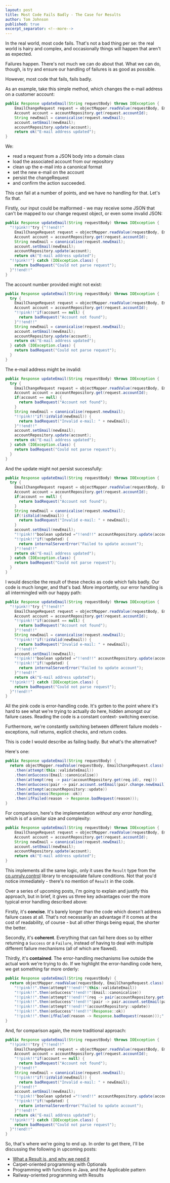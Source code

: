 ```yaml
---
layout: post
title: Most Code Fails Badly - The Case for Results
author: Tom Johnson
published: true
excerpt_separator: <!--more-->
---
```

In the real world, most code fails. That's not a bad thing per se:
the real world is hairy and complex, and occasionally things will
happen that aren't as expected.

Failures happen. There's not much we can do about that. What we
can do, though, is try and ensure our handling of failures is
as good as possible.

However, most code that fails, fails badly.

<!--more-->

As an example, take this simple method, which changes the e-mail
address on a customer account:

```java
public Response updateEmail(String requestBody) throws IOException {
    EmailChangeRequest request = objectMapper.readValue(requestBody, EmailChangeRequest.class);
    Account account = accountRepository.get(request.accountId);
    String newEmail = canonicalise(request.newEmail);
    account.setEmail(newEmail);
    accountRepository.update(account);
    return ok("E-mail address updated");
}
```
We:
 - read a request from a JSON body into a domain class
 - load the associated account from our repository
 - clean up the e-mail into a canonical format
 - set the new e-mail on the account
 - persist the changeRequest
 - and confirm the action succeeded.

This can fail at a number of points, and we have no handling
for that. Let's fix that.

Firstly, our input could be malformed - we may receive some JSON that
can't be mapped to our change request object, or even some invalid
JSON:
```java
public Response updateEmail(String requestBody) throws IOException {
  "!!pink!!"try {"!!end!!"
    EmailChangeRequest request = objectMapper.readValue(requestBody, EmailChangeRequest.class);
    Account account = accountRepository.get(request.accountId);
    String newEmail = canonicalise(request.newEmail);
    account.setEmail(newEmail);
    accountRepository.update(account);
    return ok("E-mail address updated");
  "!!pink!!"} catch (IOException.class) {
    return badRequest("Could not parse request");
  }"!!end!!"
}
```
The account number provided might not exist:
```java
public Response updateEmail(String requestBody) throws IOException {
  try {
    EmailChangeRequest request = objectMapper.readValue(requestBody, EmailChangeRequest.class);
    Account account = accountRepository.get(request.accountId);
    "!!pink!!"if(account == null) {
      return badRequest("Account not found");
    }"!!end!!"
    String newEmail = canonicalise(request.newEmail);
    account.setEmail(newEmail);
    accountRepository.update(account);
    return ok("E-mail address updated");
  } catch (IOException.class) {
    return badRequest("Could not parse request");
  }
}
```
The e-mail address might be invalid:
```java
public Response updateEmail(String requestBody) throws IOException {
  try {
    EmailChangeRequest request = objectMapper.readValue(requestBody, EmailChangeRequest.class);
    Account account = accountRepository.get(request.accountId);
    if(account == null) {
      return badRequest("Account not found");
    }
    String newEmail = canonicalise(request.newEmail);
    "!!pink!!"if(!isValid(newEmail)) {
      return badRequest("Invalid e-mail: " + newEmail);
    }"!!end!!"
    account.setEmail(newEmail);
    accountRepository.update(account);
    return ok("E-mail address updated");
  } catch (IOException.class) {
    return badRequest("Could not parse request");
  }
}
```
And the update might not persist successfully:
```java
public Response updateEmail(String requestBody) throws IOException {
  try {
    EmailChangeRequest request = objectMapper.readValue(requestBody, EmailChangeRequest.class);
    Account account = accountRepository.get(request.accountId);
    if(account == null) {
      return badRequest("Account not found");
    }
    String newEmail = canonicalise(request.newEmail);
    if(!isValid(newEmail)) {
      return badRequest("Invalid e-mail: " + newEmail);
    }
    account.setEmail(newEmail);
    "!!pink!!"boolean updated ="!!end!!" accountRepository.update(account);
    "!!pink!!"if(!updated) {
      return internalServerError("Failed to update account");
    }"!!end!!"
    return ok("E-mail address updated");
  } catch (IOException.class) {
    return badRequest("Could not parse request");
  }
}
```

I would describe the result of these checks as code which fails badly.
Our code is much longer, and that's bad. More importantly, our error
handling is all intermingled with our happy path:
```java
public Response updateEmail(String requestBody) throws IOException {
  "!!pink!!"try {"!!end!!"
    EmailChangeRequest request = objectMapper.readValue(requestBody, EmailChangeRequest.class);
    Account account = accountRepository.get(request.accountId);
    "!!pink!!"if(account == null) {
      return badRequest("Account not found");
    }"!!end!!"
    String newEmail = canonicalise(request.newEmail);
    "!!pink!!"if(!isValid(newEmail)) {
      return badRequest("Invalid e-mail: " + newEmail);
    }"!!end!!"
    account.setEmail(newEmail);
    "!!pink!!"boolean updated ="!!end!!" accountRepository.update(account);
    "!!pink!!"if(!updated) {
      return internalServerError("Failed to update account");
    }"!!end!!"
    return ok("E-mail address updated");
  "!!pink!!"} catch (IOException.class) {
    return badRequest("Could not parse request");
  }"!!end!!"
}
```
All the pink code is error-handling code. It's gotten to the point
where it's hard to see what we're trying to actually do here, hidden
amongst our failure cases. Reading the code is a constant context-
switching exercise.

Furthermore, we're constantly switching between different failure
models - exceptions, null returns, explicit checks, and return codes.

This is code I would describe as failing badly. But what's the
alternative?

Here's one:

```java
public Response updateEmail(String requestBody) {
  return objectMapper.readValue(requestBody, EmailChangeRequest.class)
    .then(attempt(this::validateEmail))
    .then(onSuccess(Email::canonicalise))
    .then(attempt(req -> pair(accountRepository.get(req.id), req)))
    .then(onSuccess(pair -> pair.account.setEmail(pair.change.newEmail)))
    .then(attempt(accountRepository::update))
    .then(onSuccess(Response::ok))
    .then(ifFailed(reason -> Response.badRequest(reason)));
}
```

For comparison, here's the implementation *without any error handling*, which
is of a similar size and complexity:

```java
public Response updateEmail(String requestBody) throws IOException {
    EmailChangeRequest request = objectMapper.readValue(requestBody, EmailChangeRequest.class);
    Account account = accountRepository.get(request.accountId);
    String newEmail = canonicalise(request.newEmail);
    account.setEmail(newEmail);
    accountRepository.update(account);
    return ok("E-mail address updated");
}
```

This implements all the same logic, only it uses the
`Result` type from the [co.unruly.control](https://github.com/unruly/control)
library to encapsulate failure conditions. Not that you'd notice immediately -
there's no mention of `Result` in the code.

Over a series of upcoming posts, I'm going to explain and justify this approach,
but in brief, it gives us three key advantages over the more typical error
handling described above:

Firstly, it's **concise**. It's barely longer than the code which doesn't
address failure cases at all. That's not necessarily an advantage if
it comes at the cost of readability, of course - but all other things
being equal, the shorter the better.

Secondly, it's **coherent**. Everything that can fail here does so by
either returning a `Success` or a `Failure`, instead of having to deal with
multiple different failure mechanisms (all of which are flawed).

Thirdly, it's **contained**. The error-handling mechanisms live outside the
actual work we're trying to do. If we highlight the error-handling code here,
we get something far more orderly:

```java
public Response updateEmail(String requestBody) {
  return objectMapper.readValue(requestBody, EmailChangeRequest.class)
    "!!pink!!".then(attempt"!!end!!"(this::validateEmail))
    "!!pink!!".then(onSuccess"!!end!!"(Email::canonicalise))
    "!!pink!!".then(attempt"!!end!!"(req -> pair(accountRepository.get(req.id), req)))
    "!!pink!!".then(onSuccess"!!end!!"(pair -> pair.account.setEmail(pair.change.newEmail)))
    "!!pink!!".then(attempt"!!end!!"(accountRepository::update))
    "!!pink!!".then(onSuccess"!!end!!"(Response::ok))
    "!!pink!!".then(ifFailed(reason -> Response.badRequest(reason)));"!!end!!"
}
```

And, for comparison again, the more traditional approach:

```java
public Response updateEmail(String requestBody) throws IOException {
  "!!pink!!"try {"!!end!!"
    EmailChangeRequest request = objectMapper.readValue(requestBody, EmailChangeRequest.class);
    Account account = accountRepository.get(request.accountId);
    "!!pink!!"if(account == null) {
      return badRequest("Account not found");
    }"!!end!!"
    String newEmail = canonicalise(request.newEmail);
    "!!pink!!"if(!isValid(newEmail)) {
      return badRequest("Invalid e-mail: " + newEmail);
    }"!!end!!"
    account.setEmail(newEmail);
    "!!pink!!"boolean updated ="!!end!!" accountRepository.update(account);
    "!!pink!!"if(!updated) {
      return internalServerError("Failed to update account");
    }"!!end!!"
    return ok("E-mail address updated");
  "!!pink!!"} catch (IOException.class) {
    return badRequest("Could not parse request");
  }"!!end!!"
}
```

So, that's where we're going to end up. In order to get there, I'll be discussing
the following in upcoming posts:
 - [What a Result is, and why we need it](https://writeoncereadmany.github.io/2017/11/how-to-fail-in-java)
 - Carpet-oriented programming with Optionals
 - Programming with functions in Java, and the Applicable pattern
 - Railway-oriented programming with Results
